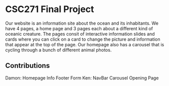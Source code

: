 # CSC271 Final Project
 
Our website is an information site about the ocean and its inhabitants. We have 4 pages, a home page and 3 pages each about a different kind of oceanic creature. The pages consit of interactive information slides and cards where you can click on a card to change the picture and information that appear at the top of the page. Our homepage also has a carousel that is cycling through a bunch of different animal photos.

## Contributions
Damon: 
Homepage
    Info
    Footer
    Form
Ken: 
    NavBar
    Carousel
    Opening Page